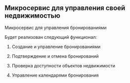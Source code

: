 ## Микросервис для управления своей недвижимостью
Микросервис для управления бронированиями

Будет реализован следующий функционал:

1. Создание и управление бронированиями

2. Подтверждение и отмена бронирований

3. Проверка доступности объектов недвижимости

4. Управление календарями бронирования